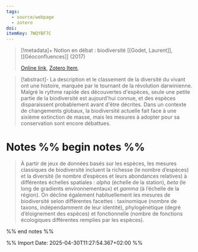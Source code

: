```yaml
---
tags:
  - source/webpage
  - zotero
doi: 
itemKey: 7WQYBF7C
---
```

>[!metadata]+
> Notion en débat : biodiversité
> [[Godet, Laurent]], 
> [[Géoconfluences]] (2017)
> 
> [Online link](https://geoconfluences.ens-lyon.fr/informations-scientifiques/a-la-une/notion-a-la-une/notion-biodiversite), [Zotero Item](zotero://select/library/items/7WQYBF7C), 

>[!abstract]-
>La description et le classement de la diversité du vivant ont une histoire, marquée par le tournant de la révolution darwinienne. Malgré le rythme rapide des découvertes d'espèces, seule une petite partie de la biodiversité est aujourd'hui connue, et des espèces disparaissent probablement avant d'être décrites. Dans un contexte de changements globaux, la biodiversité actuelle fait face à une sixième extinction de masse, mais les mesures à adopter pour sa conservation sont encore débattues.

# Notes %% begin notes %%
> À partir de jeux de données basés sur les espèces, les mesures classiques de biodiversité incluent la richesse (le nombre d’espèces) et la diversité (le nombre d’espèces et leurs abondances relatives) à différentes échelles spatiales : _alpha_ (échelle de la station), _beta_ (le long de gradients environnementaux) et _gamma_ (à l’échelle de la région). On décline également habituellement les mesures de biodiversité selon différentes facettes : taxinomique (nombre de taxons, indépendamment de leur identité), phylogénétique (degré d’éloignement des espèces) et fonctionnelle (nombre de fonctions écologiques différentes remplies par les espèces).

%% end notes %%




%% Import Date: 2025-04-30T11:27:54.367+02:00 %%
